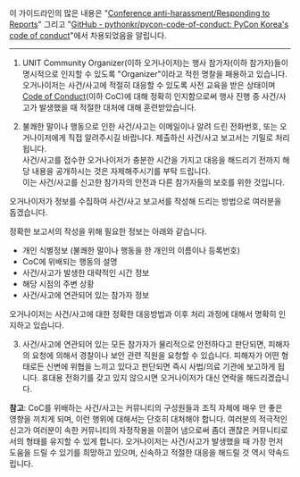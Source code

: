 이 가이드라인의 많은 내용은 "[Conference anti-harassment/Responding to Reports](http://geekfeminism.wikia.com/wiki/Conference_anti-harassment/Responding_to_reports)" 그리고 "[GitHub - pythonkr/pycon-code-of-conduct: PyCon Korea's code of conduct](https://github.com/pythonkr/pycon-code-of-conduct)"에서 차용되었음을 알립니다.  

---

1. UNIT Community Organizer(이하 오거나이저)는 행사 참가자(이하 참가자)들이 명시적으로 인지할 수 있도록 "Organizer"이라고 적힌 명찰을 패용하고 있습니다.
오거나이저는 사건/사고에 적절히 대응할 수 있도록 사전 교육을 받은 상태이며 [Code of Conduct](https://github.com/unit-center/unit-code-of-conduct/blob/README.md)(이하 CoC)에 대해 정확히 인지함으로써 행사 진행 중 사건/사고가 발생했을 때 적절한 대처에 대해 훈련받았습니다.  

2. 불쾌한 말이나 행동으로 인한 사건/사고는 이메일이나 알려 드린 전화번호, 또는 오거나이저에게 직접 알려주시길 바랍니다. 제출하신 사건/사고 보고서는 기밀로 처리됩니다.  
사건/사고를 접수한 오거나이저가 충분한 시간을 가지고 대응을 해드리기 전까지 해당 내용을 공개하시는 것은 자제해주시기를 부탁 드립니다.  
이는 사건/사고를 신고한 참가자의 안전과 다른 참가자들의 보호를 위한 것입니다.  

오거나이저가 정보를 수집하여 사건/사고 보고서를 작성해 드리는 방법으로 여러분을 돕겠습니다.

정확한 보고서의 작성을 위해 필요한 정보는 아래와 같습니다.

- 개인 식별정보 (불쾌한 말이나 행동을 한 개인의 이름이나 등록번호)
- CoC에 위배되는 행동의 설명
- 사건/사고가 발생한 대략적인 시간 정보
- 해당 시점의 주변 상황
- 사건/사고에 연관되어 있는 참가자 정보

오거나이저는 사건/사고에 대한 정확한 대응방법과 이후 처리 과정에 대해서 명확히 인지하고 있습니다.

3. 사건/사고에 연관되어 있는 모든 참가자가 물리적으로 안전하다고 판단되면, 피해자의 요청에 의해서 경찰이나 보안 관련 직원을 요청할 수 있습니다.
피해자가 어떤 형태로든 신변에 위협을 느끼고 있다고 판단되면 즉시 사법/의료 기관에 보고하게 됩니다. 휴대용 전화기를 갖고 있지 않으시면 오거나이저가 대신 연락을 해드리겠습니다.

**참고**: CoC를 위배하는 사건/사고는 커뮤니티의 구성원들과 조직 자체에 매우 안 좋은 영향을 끼치게 되며, 이런 행위에 대해서는 단호히 대처해야 합니다.
여러분의 적극적인 신고가 여러분이 속한 커뮤니티의 자정작용을 이끌어 냄으로써 좀더 괜찮은 커뮤니티로서의 형태를 유지할 수 있게 합니다.
오거나이저는 사건/사고가 발생했을 때 가장 먼저 도움을 드릴 수 있기를 희망하고 있으며, 신속하고 적절한 대응을 해드릴 것 역시 약속드립니다.
